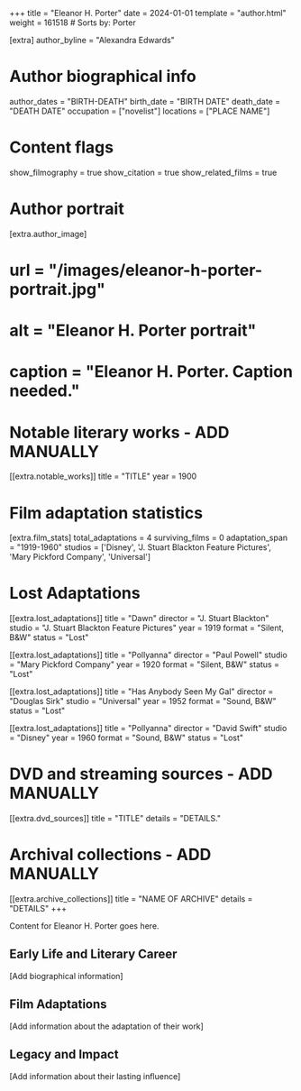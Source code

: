 +++
title = "Eleanor H. Porter"
date = 2024-01-01
template = "author.html"
weight = 161518  # Sorts by: Porter

[extra]
author_byline = "Alexandra Edwards"

# Author biographical info
author_dates = "BIRTH-DEATH"
birth_date = "BIRTH DATE"
death_date = "DEATH DATE"
occupation = ["novelist"]
locations = ["PLACE NAME"]

# Content flags
show_filmography = true
show_citation = true
show_related_films = true

# Author portrait
[extra.author_image]
# url = "/images/eleanor-h-porter-portrait.jpg"
# alt = "Eleanor H. Porter portrait"
# caption = "Eleanor H. Porter. Caption needed."

# Notable literary works - ADD MANUALLY
[[extra.notable_works]]
title = "TITLE"
year = 1900

# Film adaptation statistics
[extra.film_stats]
total_adaptations = 4
surviving_films = 0
adaptation_span = "1919-1960"
studios = ['Disney', 'J. Stuart Blackton Feature Pictures', 'Mary Pickford Company', 'Universal']
# Lost Adaptations
[[extra.lost_adaptations]]
title = "Dawn"
director = "J. Stuart Blackton"
studio = "J. Stuart Blackton Feature Pictures"
year = 1919
format = "Silent, B&W"
status = "Lost"

[[extra.lost_adaptations]]
title = "Pollyanna"
director = "Paul Powell"
studio = "Mary Pickford Company"
year = 1920
format = "Silent, B&W"
status = "Lost"

[[extra.lost_adaptations]]
title = "Has Anybody Seen My Gal"
director = "Douglas Sirk"
studio = "Universal"
year = 1952
format = "Sound, B&W"
status = "Lost"

[[extra.lost_adaptations]]
title = "Pollyanna"
director = "David Swift"
studio = "Disney"
year = 1960
format = "Sound, B&W"
status = "Lost"


# DVD and streaming sources - ADD MANUALLY
[[extra.dvd_sources]]
title = "TITLE"
details = "DETAILS."

# Archival collections - ADD MANUALLY
[[extra.archive_collections]]
title = "NAME OF ARCHIVE"
details = "DETAILS"
+++

Content for Eleanor H. Porter goes here. 

## Early Life and Literary Career

[Add biographical information]

## Film Adaptations

[Add information about the adaptation of their work]

## Legacy and Impact

[Add information about their lasting influence]
